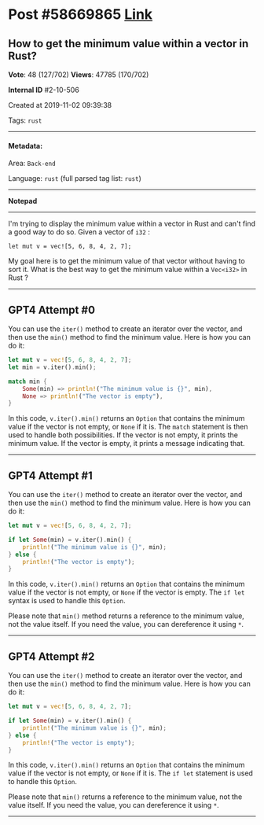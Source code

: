 
# Post \#58669865 [Link](https://stackoverflow.com/questions/58669865/)

## How to get the minimum value within a vector in Rust?

**Vote**: 48 (127/702) **Views**: 47785 (170/702) 

**Internal ID** \#2-10-506

Created at 2019-11-02 09:39:38

Tags: `rust`

----------

#### Metadata:

Area: `Back-end`

Language: `rust` (full parsed tag list: `rust`)

----------

**Notepad**


----------

I'm trying to display the minimum value within a vector in Rust and can't find a good way to do so.
Given a vector of `i32` :
```
let mut v = vec![5, 6, 8, 4, 2, 7];
```

My goal here is to get the minimum value of that vector without having to sort it.
What is the best way to get the minimum value within a `Vec<i32>` in Rust ?


----------
        
## GPT4 Attempt \#0

You can use the `iter()` method to create an iterator over the vector, and then use the `min()` method to find the minimum value. Here is how you can do it:

```rust
let mut v = vec![5, 6, 8, 4, 2, 7];
let min = v.iter().min();

match min {
    Some(min) => println!("The minimum value is {}", min),
    None => println!("The vector is empty"),
}
```

In this code, `v.iter().min()` returns an `Option` that contains the minimum value if the vector is not empty, or `None` if it is. The `match` statement is then used to handle both possibilities. If the vector is not empty, it prints the minimum value. If the vector is empty, it prints a message indicating that.

--------

## GPT4 Attempt \#1

You can use the `iter()` method to create an iterator over the vector, and then use the `min()` method to find the minimum value. Here is how you can do it:

```rust
let mut v = vec![5, 6, 8, 4, 2, 7];

if let Some(min) = v.iter().min() {
    println!("The minimum value is {}", min);
} else {
    println!("The vector is empty");
}
```

In this code, `v.iter().min()` returns an `Option` that contains the minimum value if the vector is not empty, or `None` if the vector is empty. The `if let` syntax is used to handle this `Option`.

Please note that `min()` method returns a reference to the minimum value, not the value itself. If you need the value, you can dereference it using `*`.

--------

## GPT4 Attempt \#2

You can use the `iter()` method to create an iterator over the vector, and then use the `min()` method to find the minimum value. Here is how you can do it:

```rust
let mut v = vec![5, 6, 8, 4, 2, 7];

if let Some(min) = v.iter().min() {
    println!("The minimum value is {}", min);
} else {
    println!("The vector is empty");
}
```

In this code, `v.iter().min()` returns an `Option` that contains the minimum value if the vector is not empty, or `None` if it is. The `if let` statement is used to handle this `Option`.

Please note that `min()` returns a reference to the minimum value, not the value itself. If you need the value, you can dereference it using `*`.

--------
